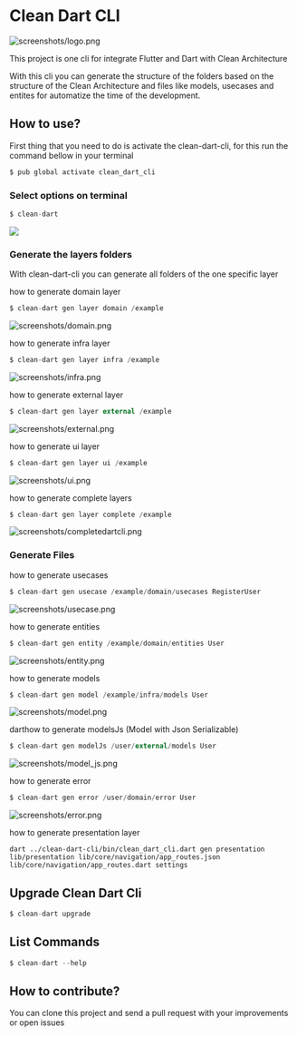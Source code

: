 # Clean Dart CLI

![screenshots/logo.png](https://github.com/sthormio/clean-dart-cli/blob/main/screenshots/logo.png?raw=true)

This project is one cli for integrate Flutter and Dart with Clean Architecture

With this cli you can generate the structure of the folders based on the structure of the Clean Architecture and files like models, usecases and entites for automatize the time of the development.

## How to use?

First thing that you need to do is activate the clean-dart-cli, for this run the command bellow in your terminal

```dart
$ pub global activate clean_dart_cli
```

### Select options on terminal

```dart
$ clean-dart
```

![](https://github.com/sthormio/clean-dart-cli/blob/main/screenshots/cleandart.gif?raw=true)

### Generate the layers folders

With clean-dart-cli you can generate all folders of the one specific layer

how to generate domain layer

```dart
$ clean-dart gen layer domain /example
```

![screenshots/domain.png](https://github.com/sthormio/clean-dart-cli/blob/main/screenshots/domain.png?raw=true)

how to generate infra layer

```dart
$ clean-dart gen layer infra /example
```

![screenshots/infra.png](https://github.com/sthormio/clean-dart-cli/blob/main/screenshots/infra.png?raw=true)

how to generate external layer

```dart
$ clean-dart gen layer external /example
```

![screenshots/external.png](https://github.com/sthormio/clean-dart-cli/blob/main/screenshots/external.png?raw=true)

how to generate ui layer

```dart
$ clean-dart gen layer ui /example
```

![screenshots/ui.png](https://github.com/sthormio/clean-dart-cli/blob/main/screenshots/ui.png?raw=true)

how to generate complete layers

```dart
$ clean-dart gen layer complete /example
```

![screenshots/completedartcli.png](https://github.com/sthormio/clean-dart-cli/blob/main/screenshots/completedartcli.png?raw=true)

### Generate Files

how to generate usecases

```dart
$ clean-dart gen usecase /example/domain/usecases RegisterUser
```

![screenshots/usecase.png](https://github.com/sthormio/clean-dart-cli/blob/main/screenshots/usecase.png?raw=true)

how to generate entities

```dart
$ clean-dart gen entity /example/domain/entities User
```

![screenshots/entity.png](https://github.com/sthormio/clean-dart-cli/blob/main/screenshots/entity.png?raw=true)

how to generate models

```dart
$ clean-dart gen model /example/infra/models User
```

![screenshots/model.png](https://github.com/sthormio/clean-dart-cli/blob/main/screenshots/model.png?raw=true)

darthow to generate modelsJs (Model with Json Serializable)

```dart
$ clean-dart gen modelJs /user/external/models User
```

![screenshots/model_js.png](https://github.com/sthormio/clean-dart-cli/blob/main/screenshots/model_js.png?raw=true)

how to generate error

```dart
$ clean-dart gen error /user/domain/error User
```

![screenshots/error.png](https://github.com/sthormio/clean-dart-cli/blob/main/screenshots/error.png?raw=true)

how to generate presentation layer

```
dart ../clean-dart-cli/bin/clean_dart_cli.dart gen presentation lib/presentation lib/core/navigation/app_routes.json lib/core/navigation/app_routes.dart settings
```

## Upgrade Clean Dart Cli

```dart
$ clean-dart upgrade
```

## List Commands

```dart
$ clean-dart --help
```

## How to contribute?

You can clone this project and send a pull request with your improvements or open issues
